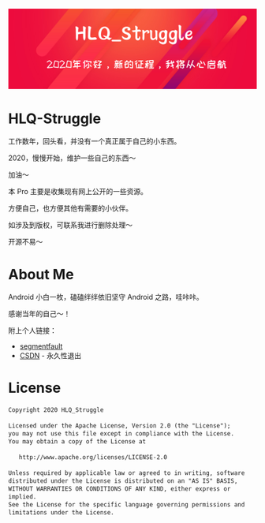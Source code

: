 
<p style="text-align: center;"><img src="/Images/HLQ_Struggle.png" alt="HLQ_Struggle 心语"></img></p>


HLQ-Struggle
=======
工作数年，回头看，并没有一个真正属于自己的小东西。

2020，慢慢开始，维护一些自己的东西～

加油～

本 Pro 主要是收集现有网上公开的一些资源。

方便自己，也方便其他有需要的小伙伴。

如涉及到版权，可联系我进行删除处理～

开源不易～

About Me
=======
Android 小白一枚，磕磕绊绊依旧坚守 Android 之路，哇咔咔。

感谢当年的自己～！

附上个人链接：

- [segmentfault](https://segmentfault.com/blog/hlq96)
- [CSDN](heliquan.blog.csdn.net)  - 永久性退出

License
=======

    Copyright 2020 HLQ_Struggle

    Licensed under the Apache License, Version 2.0 (the "License");
    you may not use this file except in compliance with the License.
    You may obtain a copy of the License at

       http://www.apache.org/licenses/LICENSE-2.0

    Unless required by applicable law or agreed to in writing, software
    distributed under the License is distributed on an "AS IS" BASIS,
    WITHOUT WARRANTIES OR CONDITIONS OF ANY KIND, either express or implied.
    See the License for the specific language governing permissions and
    limitations under the License.
